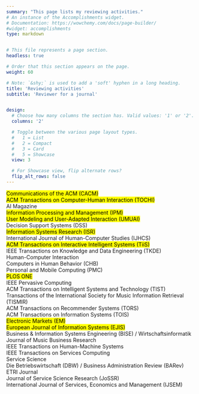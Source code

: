 ```yaml
---
summary: "This page lists my reviewing activities."
# An instance of the Accomplishments widget.
# Documentation: https://wowchemy.com/docs/page-builder/
#widget: accomplishments
type: markdown


# This file represents a page section.
headless: true

# Order that this section appears on the page.
weight: 60

# Note: `&shy;` is used to add a 'soft' hyphen in a long heading.
title: 'Reviewing activities'
subtitle: 'Reviewer for a journal'


design:
  # Choose how many columns the section has. Valid values: '1' or '2'.
  columns: '2'

  # Toggle between the various page layout types.
  #   1 = List
  #   2 = Compact
  #   3 = Card
  #   5 = Showcase
  view: 3

  # For Showcase view, flip alternate rows?
  flip_alt_rows: false
---
```


<mark>Communications of the ACM (CACM)</mark>  
<mark>ACM Transactions on Computer-Human Interaction (TOCHI)</mark>  
AI Magazine  
<mark>Information Processing and Management (IPM)</mark>  
<mark>User Modeling and User-Adapted Interaction (UMUAI)</mark>  
Decision Support Systems (DSS)  
<mark>Information Systems Research (ISR)</mark>  
International Journal of Human-Computer Studies (IJHCS)  
<mark>ACM Transactions on Interactive Intelligent Systems (TiiS)</mark>  
IEEE Transactions on Knowledge and Data Engineering (TKDE)  
Human-Computer Interaction  
Computers in Human Behavior (CHB)  
Personal and Mobile Computing (PMC)  
<mark>PLOS ONE</mark>  
IEEE Pervasive Computing  
ACM Transactions on Intelligent Systems and Technology (TIST)  
Transactions of the International Society for Music Information Retrieval (TISMIR)  
ACM Transactions on Recommender Systems (TORS)  
ACM Transactions on Information Systems (TOIS)  
<mark>Electronic Markets (EM)</mark>  
<mark>European Journal of Information Systems (EJIS)</mark>  
Business & Information Systems Engineering (BISE) / Wirtschaftsinformatik  
Journal of Music Business Research  
IEEE Transactions on Human-Machine Systems  
IEEE Transactions on Services Computing  
Service Science  
Die Betriebswirtschaft (DBW) / Business Administration Review (BARev)  
ETRI Journal  
Journal of Service Science Research (JoSSR)  
International Journal of Services, Economics and Management (IJSEM)  
